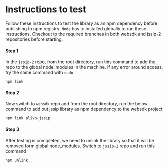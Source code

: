 # Instructions to test

Follow these instructions to test the library as an npm dependency before publishing to npm registry. `Node` has to installed globally to run these instructions. Checkout to the required branches in both websdk and jssip-2 repositories before starting.

#### Step 1

In the `jssip-2` repo, from the root directory, run this command to add the repo to the global node_modules in the machine. If any error around access, try the same command with `sudo`

```
npm link
```

#### Step 2

Now switch to `websdk` repo and from the root directory, run the below command to add out jssip library as npm dependency to the websdk project

```
npm link plivo-jssip
```

#### Step 3

After testing is comlpleted, we need to unlink the library so that it will be removed form global node_modules. Switch to `jssip-2` repo and run this command

```
npm unlink
```